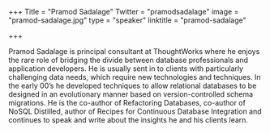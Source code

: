 +++
Title = "Pramod Sadalage"
Twitter = "pramodsadalage"
image = "pramod-sadalage.jpg"
type = "speaker"
linktitle = "pramod-sadalage"

+++

Pramod Sadalage is principal consultant at ThoughtWorks where he enjoys the rare role of bridging the divide between database professionals and application developers. He is usually sent in to clients with particularly challenging data needs, which require new technologies and techniques. In the early 00’s he developed techniques to allow relational databases to be designed in an evolutionary manner based on version-controlled schema migrations. He is the co-author of Refactoring Databases, co-author of NoSQL Distilled, author of Recipes for Continuous Database Integration and continues to speak and write about the insights he and his clients learn.
